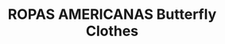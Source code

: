 ---
title: "ROPAS AMERICANAS Butterfly Clothes"
url: /nemby/ropas-americanas-butterfly-clothes/
shop: Kleidung
---
